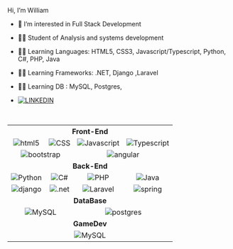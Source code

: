 Hi, I’m William
- 👀 I’m interested in Full Stack Development 
- 👩‍🎓 Student of Analysis and systems development
- 👩‍💻 Learning Languages: HTML5, CSS3, Javascript/Typescript, Python, C#, PHP, Java
- 👩‍💻 Learning Frameworks: .NET, Django ,Laravel
- 👩‍💻 Learning DB : MySQL, Postgres,


-  [![LINKEDIN](https://img.shields.io/badge/LinkedIn-0077B5?style=for-the-badge&logo=linkedin&logoColor=white)](www.linkedin.com/in/william-ferreira-dantas-neto-7849b8114)



<div style="display : inline-block"> <br/>

<table>
   <tr align="center">
      <th colspan="4">
         <strong>Front-End</strong>
      </th>
   </tr>
   <tr align="center">
      <td >
         <img align="center" alt="html5" src="https://img.shields.io/badge/HTML5-E34F26?style=for-the-badge&logo=html5&logoColor=white"/>
      </td>
      <td>
         <img align="center" alt="CSS" src="https://img.shields.io/badge/CSS3-1572B6?style=for-the-badge&logo=css3&logoColor=white"/>
      </td>
      <td>
         <img align="center" alt="Javascript" src="https://img.shields.io/badge/JavaScript-323330?style=for-the-badge&logo=javascript&logoColor=F7DF1E"/>
      </td>
      <td>
         <img align="center" alt="Typescript" src="https://img.shields.io/badge/typescript-%23007ACC.svg?style=for-the-badge&logo=typescript&logoColor=white"/>
      </td>
   </tr>
   <tr align="center">
      <td colspan="2">
         <img align="center" alt="bootstrap" src="https://img.shields.io/badge/bootstrap-%23563D7C.svg?style=for-the-badge&logo=bootstrap&logoColor=white"/>
      </td>
      <td colspan="2">
         <img align="center" alt="angular" src="https://img.shields.io/badge/angular.js-%23E23237.svg?style=for-the-badge&logo=angularjs&logoColor=white"/>
      </td>
   </tr>
   <tr align="center">
      <td colspan="4">
         <strong>Back-End</strong>
      </td>
   </tr>
   <tr align="center">
      <td>
         <img align="center" alt="Python" src="https://img.shields.io/badge/python-3670A0?style=for-the-badge&logo=python&logoColor=ffdd54"/>
      </td>
      <td>
         <img align="center" alt="C#" src="https://img.shields.io/badge/c%23-%23239120.svg?style=for-the-badge&logo=c-sharp&logoColor=white"/>
      </td>
      <td>
         <img align="center" alt="PHP" src="https://img.shields.io/badge/php-%23777BB4.svg?style=for-the-badge&logo=php&logoColor=white"/>
      </td>
      <td>
         <img align="center" alt="Java" src="https://img.shields.io/badge/Java-ED8B00?style=for-the-badge&logo=java&logoColor=white"/>
      </td>
   </tr>
   <tr align="center">
      <td>
         <img align="center" alt="django" src="https://img.shields.io/badge/django-%23092E20.svg?style=for-the-badge&logo=django&logoColor=white"/>
      </td>
      <td>
         <img align="center" alt=".net" src="https://img.shields.io/badge/.NET-5C2D91?style=for-the-badge&logo=.net&logoColor=white"/>
      </td>
      <td>
         <img align="center" alt="Laravel" src="https://img.shields.io/badge/laravel-%23FF2D20.svg?style=for-the-badge&logo=laravel&logoColor=white"/>
      </td>
      <td>
         <img align="center" alt="spring" src="https://img.shields.io/badge/Spring_Boot-6DB33F?style=for-the-badge&logo=spring-boot&logoColor=white"/>
      </td>
   </tr>
   <tr align="center">
      <td colspan="4">
         <strong>DataBase</strong>
      </td>
   </tr>
   <tr align="center">
      <td colspan="2">
         <img align="center" alt="MySQL" src="https://img.shields.io/badge/mysql-%2300f.svg?style=for-the-badge&logo=mysql&logoColor=white"/>
      </td>
      <td colspan="2">
         <img align="center" alt="postgres" src="https://img.shields.io/badge/postgres-%23316192.svg?style=for-the-badge&logo=postgresql&logoColor=white"/>
      </td>
   </tr>
    <tr align="center">
      <td colspan="4">
         <strong>GameDev</strong>
      </td>
   </tr>
    <tr align="center">
      <td colspan="4">
         <img align="center" alt="MySQL" src="https://img.shields.io/badge/Unity-100000?style=for-the-badge&logo=unity&logoColor=white"/>
       </td>
   </tr>
   
   
</table>
</div>
</br>
